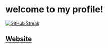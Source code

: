 # welcome to my profile!

[![GitHub Streak](https://streak-stats.demolab.com/?user=mariowstech)](https://git.io/streak-stats)

## [Website](https://mariowstech.github.io)

